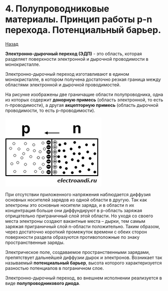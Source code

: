 # 4. Полупроводниковые материалы. Принцип работы p-n перехода. Потенциальный барьер.

[Назад](EISX.md)

**Электронно-дырочный переход (ЭДП)** - это область, которая разделяет поверхности электронной и дырочной проводимости в монокристалле.

Электронно-дырочный переход изготавливают в едином монокристалле, в котором получена достаточно резкая граница между областями электронной и дырочной проводимостей.

На рисунке изображены две граничащие области полупроводника, одна из которых содержит **донорную примесь** (область электронной, то есть n-проводимости), а другая **акцепторную примесь** (область дырочной проводимости, то есть p-проводимости).

![Электронно-дырочный переход](images/2.jpg)

При отсутствии приложенного напряжения наблюдается диффузия основных носителей зарядов из одной области в другую. Так как электроны это основные носители заряда, и в области n их концентрация больше они диффундируют в p-область заряжая отрицательно приграничный слой этой области. Но уходя со своего места электроны создают вакантные места – дырки, тем самым заряжая приграничный слой n-области положительно. Таким образом, через достаточно короткий промежуток времени с обеих сторон поверхности раздела образуются противоположные по знаку пространственные заряды.

Электрическое поле, создаваемое пространственными зарядами, препятствует дальнейшей диффузии дырок и электронов. Возникает так называемый **потенциальный барьер**, высота которого характеризуется разностью потенциалов в пограничном слое.

Электронно-дырочный переход, во внешнем исполнении реализуется в виде **полупроводникового диода**.
